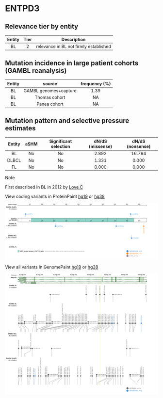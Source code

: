 # ENTPD3

## Relevance tier by entity

|Entity|Tier|Description                           |
|:------:|:----:|--------------------------------------|
|BL    |2   |relevance in BL not firmly established|

## Mutation incidence in large patient cohorts (GAMBL reanalysis)

|Entity|source               |frequency (%)|
|:------:|:---------------------:|:-------------:|
|BL    |GAMBL genomes+capture|1.39         |
|BL    |Thomas cohort        |  NA         |
|BL    |Panea cohort         |  NA         |

## Mutation pattern and selective pressure estimates

|Entity|aSHM|Significant selection|dN/dS (missense)|dN/dS (nonsense)|
|:------:|:----:|:---------------------:|:----------------:|:----------------:|
|BL    |No  |No                   |2.892           |16.794          |
|DLBCL |No  |No                   |1.331           | 0.000          |
|FL    |No  |No                   |0.000           | 0.000          |


> [!NOTE]
> First described in BL in 2012 by [Love C](https://pubmed.ncbi.nlm.nih.gov/23143597)


View coding variants in ProteinPaint [hg19](https://www.bcgsc.ca/downloads/morinlab/GAMBL/test/genes/ENTPD3_protein.html)  or [hg38](https://www.bcgsc.ca/downloads/morinlab/GAMBL/test/genes/ENTPD3_protein_hg38.html)

![image](images/proteinpaint/ENTPD3_NM_001248.svg)

View all variants in GenomePaint [hg19](https://www.bcgsc.ca/downloads/morinlab/GAMBL/test/genes/ENTPD3.html)  or [hg38](https://www.bcgsc.ca/downloads/morinlab/GAMBL/test/genes/ENTPD3_hg38.html)

![image](images/proteinpaint/ENTPD3.svg)
